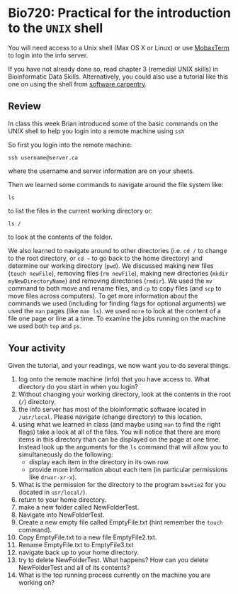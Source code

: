 # Bio720: Practical for the introduction to the `UNIX` shell

You will need access to a Unix shell (Max OS X or Linux) or use [MobaxTerm](http://mobaxterm.mobatek.net) to login into the info server.

If you have not already done so, read chapter 3 (remedial UNIX skills) in Bioinformatic Data Skills. Alternatively, you could also use a tutorial like this one on using the shell from [software carpentry](http://swcarpentry.github.io/shell-novice/).

## Review

In class this week Brian introduced some of the basic commands on the UNIX shell to help you login into a remote machine using `ssh`

So first you login into the remote machine:

```shell
ssh username@server.ca
```

where the username and server information are on your sheets.

Then we learned some commands to navigate around the file system like:

```shell
ls
```

to list the files in the current working directory or:

```shell
ls /
```

to look at the contents of the folder.

 We also learned to navigate around to other directories (i.e. `cd /` to change to the root directory, or `cd ~` to go back to the home directory) and determine our working directory (`pwd`). We discussed making new files (`touch newFile`), removing files (`rm newFile`), making new directories (`mkdir myNewDirectoryName`) and removing directories (`rmdir`). We used the `mv` command to both move and rename files, and `cp` to copy files (and `scp` to move files across computers). To get more information about the commands we used (including for finding flags for optional arguments) we used the `man` pages (like `man ls`). we used `more` to look at the content of a file one page or line at a time. To examine the jobs running on the machine we used both `top` and `ps`.
 
## Your activity

Given the tutorial, and your readings, we now want you to do several things.

1. log onto the remote machine (info) that you have access to. What directory do you start in when you login?
2. Without changing your working directory, look at the contents in the root (`/`) directory.
3. the info server has most of the bioinformatic software located in `/usr/local`. Please navigate (change directory) to this location.
4. using what we learned in class (and maybe using `man` to find the right flags) take a look at all of the files. You will notice that there are more items in this directory than can be displayed on the page at one time. Instead look up the arguments for the `ls` command that will allow you to simultaneously do the following:
   * display each item in the directory in its own row.
   * provide more information about each item (in particular permissions like `drwxr-xr-x`).
5. What is the permission for the directory to the program `bowtie2` for you (located in `usr/local/`).
6. return to your home directory.
7. make a new folder called NewFolderTest.
8. Navigate into NewFolderTest.
9. Create a new empty file called EmptyFile.txt (hint remember the `touch` command).
10. Copy EmptyFile.txt to a new file EmptyFile2.txt.
11. Rename EmptyFile.txt to EmptyFile3.txt
12. navigate back up to your home directory.
13. try to delete NewFolderTest. What happens? How can you delete NewFolderTest and all of its contents?
14. What is the top running process currently on the machine you are working on?

